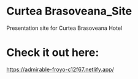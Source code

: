 # Curtea Brasoveana_Site
 Presentation site for Curtea Brasoveana Hotel
# Check it out here:
https://admirable-froyo-c12f67.netlify.app/
